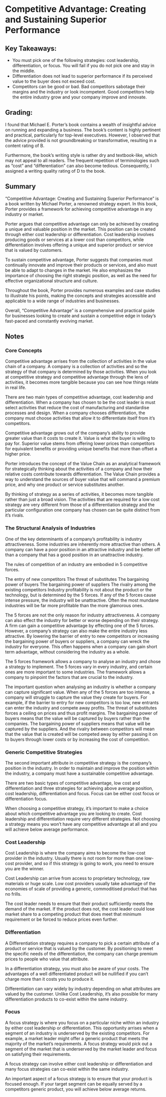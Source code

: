 # Competitive Advantage: Creating and Sustaining Superior Performance

## Key Takeaways:
- You must pick one of the following strategies: cost leadership, differentiation, or focus. You will fail if you do not pick one and stay in the middle.
- Differentiation does not lead to superior performance if its perceived value to the buyer does not exceed cost.
- Competitors can be good or bad. Bad competitors sabotage their margins and the industry or look incompetent. Good competitors help the entire industry grow and your company improve and innovate.

## Grading:
I found that Michael E. Porter’s book contains a wealth of insightful advice on running and expanding a business. 
The book’s content is highly pertinent and practical, particularly for top-level executives. 
However, I observed that the advice provided is not groundbreaking or transformative, resulting in a content rating of B.

Furthermore, the book’s writing style is rather dry and textbook-like, which may not appeal to all readers. 
The frequent repetition of terminologies such as “cost” and “differentiation” can also become tedious. 
Consequently, I assigned a writing quality rating of D to the book.

## Summary

“Competitive Advantage: Creating and Sustaining Superior Performance” is a book written by Michael Porter, a renowned strategy expert. In this book, Porter provides a framework for achieving competitive advantage in any industry or market.

Porter argues that competitive advantage can only be achieved by creating a unique and valuable position in the market. This position can be created through either cost leadership or differentiation. Cost leadership involves producing goods or services at a lower cost than competitors, while differentiation involves offering a unique and superior product or service that is valued by customers.

To sustain competitive advantage, Porter suggests that companies must continually innovate and improve their products or services, and also must be able to adapt to changes in the market. He also emphasizes the importance of choosing the right strategic position, as well as the need for effective organizational structure and culture.

Throughout the book, Porter provides numerous examples and case studies to illustrate his points, making the concepts and strategies accessible and applicable to a wide range of industries and businesses.

Overall, “Competitive Advantage” is a comprehensive and practical guide for businesses looking to create and sustain a competitive edge in today’s fast-paced and constantly evolving market.

## Notes 
### Core Concepts
Competitive advantage arrises from the collection of activities in the value chain of a company. A company is a collection of activities and so the strategy of that company is determined by those activities. When you look at competitive strategy and competitive advantage through the lens of activities, it becomes more tangible because you can see how things relate in real life.

There are two main types of competitive advantage, cost leadership and differentiation. When a company has chosen to be the cost leader is must select activities that reduce the cost of manufacturing and standardise processes and design. When a company chooses differentiation, the company must choose activities that allow it to differentiate itself from it’s competitors.

Competitive advantage grows out of the company’s ability to provide greater value than it costs to create it. Value is what the buyer is willing to pay for. Superior value stems from offering lower prices than competitors for equivalent benefits or providing unique benefits that more than offset a higher price.

Porter introduces the concept of the Value Chain as an analytical framework for strategically thinking about the activities of a company and how their relative costs contribute towards differentiation. The Value Chain provides a way to understand the sources of buyer value that will command a premium price, and why one product or service substitutes another.

By thinking of strategy as a series of activities, it becomes more tangible rather than just a broad vision. The activities that are required for a low cost strategy are very different from those of a differentiation strategy and the particular configuration one company has chosen can be quite distinct from it’s rivals.

### The Structural Analysis of Industries

One of the key determinants of a company’s profitability is industry attractiveness. Some industries are inherently more attractive than others. A company can have a poor position in an attractive industry and be better off than a company that has a good position in an unattractive industry.

The rules of competition of an industry are embodied in 5 competitive forces.

The entry of new competitors
The threat of substitutes
The bargaining power of buyers
The bargaining power of suppliers
The rivalry among the existing competitors
Industry profitability is not about the product or the technology, but is determined by the 5 forces. If any of the 5 forces cause intense pressure, the industry will be unattractive. Often the most mundane industries will be far more profitable than the more glamorous ones.

The 5 forces are not the only reason for industry attractiveness. A company can also effect the industry for better or worse depending on their strategy. A firm can gain a competitive advantage by effecting one of the 5 forces. However, a company’s strategy can also make the entire industry less attractive. By lowering the barrier of entry to new competitors or increasing the bargaining power of buyers or suppliers, a company can wreck the industry for everyone. This often happens when a company can gain short term advantage, without considering the industry as a whole.

The 5 forces framework allows a company to analyse an industry and chose a strategy to implement. The 5 forces vary in every industry, and certain ones are more important to some industries. The framework allows a company to pinpoint the factors that are crucial to the industry.

The important question when analysing an industry is whether a company can capture significant value. When any of the 5 forces are too intense, a company will struggle to capture the value they create for buyers. For example, if the barrier to entry for new competitors is too low, new entrants can enter the industry and compete away profits. The threat of substitutes forces a ceiling on prices and thus profit margins. The bargaining power of buyers means that the value will be captured by buyers rather than the companies. The bargaining power of suppliers means that value will be captured by the suppliers. And the rivalry between competitors will mean that the value that is created will be competed away by either passing it on to buyers through lower costs or by increasing the cost of competition.

### Generic Competitive Strategies
The second important attribute in competitive strategy is the company’s position in the industry. In order to maintain and improve the position within the industry, a company must have a sustainable competitive advantage.

There are two basic types of competitive advantage, low cost and differentiation and three strategies for achieving above average position, cost leadership, differentiation and focus. Focus can be either cost focus or differentiation focus.

When choosing a competitive strategy, it’s important to make a choice about which competitive advantage you are looking to create. Cost leadership and differentiation require very different strategies. Not choosing a strategy means you won’t have any competitive advantage at all and you will achieve below average performance.

### Cost Leadership
Cost Leadership is where the company aims to become the low-cost provider in the industry. Usually there is not room for more than one low-cost provider, and so if this strategy is going to work, you need to ensure you are the winner.

Cost Leadership can arrive from access to proprietary technology, raw materials or huge scale. Low cost providers usually take advantage of the economies of scale of providing a generic, commoditised product that has no frills.

The cost leader needs to ensure that their product sufficiently meets the demand of the market. If the product does not, the cost leader could lose market share to a competing product that does meet that minimum requirement or be forced to reduce prices even further.

### Differentiation
A Differentiation strategy requires a company to pick a certain attribute of a product or service that is valued by the customer. By positioning to meet the specific needs of the differentiation, the company can charge premium prices to people who value that attribute.

In a differentiation strategy, you must also be aware of your costs. The advantages of a well differentiated product will be nullified if you can’t charge more than it costs you to produce it.

Differentiation can vary widely by industry depending on what attributes are valued by the customer. Unlike Cost Leadership, it’s also possible for many differentiation products to co-exist within the same industry.

### Focus
A focus strategy is where you focus on a particular niche within an industry by either cost leadership or differentiation. This opportunity arrises when a segment of an industry is underserved by the existing competitors. For example, a market leader might offer a generic product that meets the majority of the market’s requirements. A focus strategy would pick out a segment of the market that is underserved by the market leader and focus on satisfying their requirements.

A focus strategy can involve either cost leadership or differentiation and many focus strategies can co-exist within the same industry.

An important aspect of a focus strategy is to ensure that your product is focused enough. If your target segment can be equally served by a competitors generic product, you will achieve below average returns.
